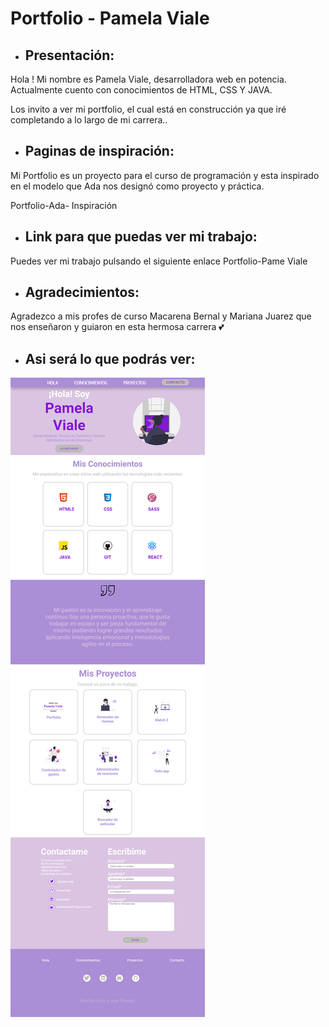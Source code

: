 
# Portfolio - Pamela Viale

 * ## Presentación:
Hola ! Mi nombre es Pamela Viale,  desarrolladora web en potencia. Actualmente cuento con conocimientos de HTML, CSS Y JAVA. 

Los invito a ver mi portfolio, el cual está en construcción ya que iré completando a lo largo de mi carrera..

* ## Paginas de inspiración:

Mi Portfolio es un proyecto  para el curso de programación y esta inspirado en el modelo que Ada nos designó como proyecto y práctica.

<a name="Ada-Porfolio-Inspiración" hreff="https://frontend-proyecto-portfolio.adaitw.org/">Portfolio-Ada- Inspiración</a>


* ## Link para que puedas ver mi trabajo: 
Puedes ver mi trabajo pulsando el siguiente enlace <a name="Proyecto-Porfolio" hreff="http://127.0.0.1:5501/index.html">Portfolio-Pame Viale</a>

* ## Agradecimientos: 
Agradezco a mis profes de curso Macarena Bernal y Mariana Juarez que nos enseñaron y guiaron en esta hermosa carrera 💕


* ## Asi será lo que podrás ver:

![texto imagen](assets/captura-web.png)